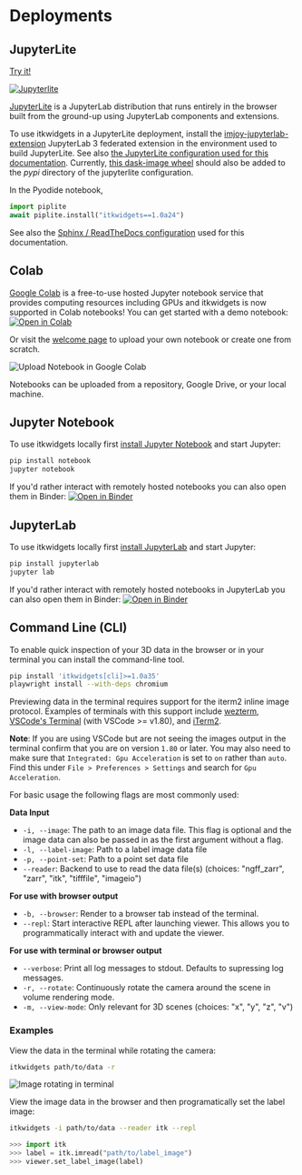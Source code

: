 # Deployments

## JupyterLite

<a href="./_static/lab/index.html">
Try it!

![Jupyterlite](https://jupyterlite.rtfd.io/en/latest/_static/badge.svg)
</a>

[JupyterLite](https://jupyterlite.readthedocs.io/en/latest/) is a JupyterLab distribution that runs entirely in the browser built from the ground-up using JupyterLab components and extensions.

To use itkwidgets in a JupyterLite deployment, install the
[imjoy-jupyterlab-extension](https://pypi.org/project/imjoy-jupyterlab-extension/)
JupyterLab 3 federated extension in the environment used to build JupyterLite.
See also [the JupyterLite configuration used for this
documentation](https://github.com/InsightSoftwareConsortium/itkwidgets/blob/main/docs/jupyterlite/jupyterlite_config.json).
Currently, [this dask-image
wheel](https://github.com/InsightSoftwareConsortium/itkwidgets/blob/main/docs/jupyterlite/pypi/dask_image-2022.9.0-py2.py3-none-any.whl)
should also be added to the *pypi* directory of the jupyterlite configuration.

In the Pyodide notebook,

```python
import piplite
await piplite.install("itkwidgets==1.0a24")
```

See also the [Sphinx / ReadTheDocs
configuration](https://github.com/InsightSoftwareConsortium/itkwidgets/blob/main/docs/conf.py)
used for this documentation.

## Colab

[Google Colab](https://research.google.com/colaboratory/) is a free-to-use hosted Jupyter notebook service that provides
computing resources including GPUs and itkwidgets is now supported in Colab
notebooks! You can get started with a demo notebook: [![Open in Colab](https://colab.research.google.com/assets/colab-badge.svg)](https://colab.research.google.com/github/InsightSoftwareConsortium/itkwidgets/blob/main/examples/Hello3DWorld.ipynb)

Or visit the [welcome page](https://colab.research.google.com/?utm_source=scs-index) to upload your own notebook or create one from scratch.

![Upload Notebook in Google Colab](images/colab.png)

Notebooks can be uploaded from a repository, Google Drive, or your local machine.


## Jupyter Notebook

To use itkwidgets locally first [install Jupyter Notebook](https://jupyter.org/install#jupyter-notebook) and start Jupyter:

```bash
pip install notebook
jupyter notebook
```

If you'd rather interact with remotely hosted notebooks you can also open them
in Binder: [![Open in Binder](https://mybinder.org/badge_logo.svg)](https://mybinder.org/v2/gh/InsightSoftwareConsortium/itkwidgets/main?urlpath=%2Fnotebooks%2Fexamples%2F)

## JupyterLab

To use itkwidgets locally first [install JupyterLab](https://jupyter.org/install#jupyterlab) and start Jupyter:

```bash
pip install jupyterlab
jupyter lab
```

If you'd rather interact with remotely hosted notebooks in JupyterLab you can
also open them in Binder: [![Open in Binder](https://mybinder.org/badge_logo.svg)](https://mybinder.org/v2/gh/InsightSoftwareConsortium/itkwidgets/main?labpath=examples%2F)

## Command Line (CLI)

To enable quick inspection of your 3D data in the browser or in your terminal you can install the command-line tool.

```bash
pip install 'itkwidgets[cli]>=1.0a35'
playwright install --with-deps chromium
```
Previewing data in the terminal requires support for the iterm2 inline image protocol. Examples of terminals with this support include [wezterm](https://wezfurlong.org/wezterm/), [VSCode's Terminal](https://code.visualstudio.com/updates/v1_80#_image-support) (with VSCode >= v1.80), and [iTerm2](https://iterm2.com/index.html).

**Note**: If you are using VSCode but are not seeing the images output in the terminal confirm that you are on version `1.80` or later. You may also need to make sure that `Integrated: Gpu Acceleration` is set to `on` rather than `auto`. Find this under `File > Preferences > Settings` and search for `Gpu Acceleration`.

For basic usage the following flags are most commonly used:

**Data Input**
* `-i, --image`: The path to an image data file. This flag is optional and the image data can also be passed in as the first argument without a flag.
* `-l, --label-image`: Path to a label image data file
* `-p, --point-set`: Path to a point set data file
* `--reader`: Backend to use to read the data file(s) (choices: "ngff_zarr", "zarr", "itk", "tifffile", "imageio")

**For use with browser output**
* `-b, --browser`: Render to a browser tab instead of the terminal.
* `--repl`: Start interactive REPL after launching viewer. This allows you to programmatically interact with and update the viewer.

**For use with terminal or browser output**
* `--verbose`: Print all log messages to stdout. Defaults to supressing log messages.
* `-r, --rotate`: Continuously rotate the camera around the scene in volume rendering mode.
* `-m, --view-mode`: Only relevant for 3D scenes (choices: "x", "y", "z", "v")

### Examples

View the data in the terminal while rotating the camera:
```bash
itkwidgets path/to/data -r
```
![Image rotating in terminal](images/terminal_rotate.gif)

View the image data in the browser and then programatically set the label image:
```bash
itkwidgets -i path/to/data --reader itk --repl
```

```python
>>> import itk
>>> label = itk.imread("path/to/label_image")
>>> viewer.set_label_image(label)
```
